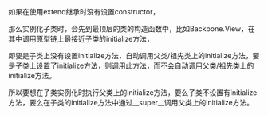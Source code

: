 如果在使用extend继承时没有设置constructor，

那么实例化子类时，会先到最顶层的类的构造函数中，比如Backbone.View，在其中调用原型链上最接近子类的initialize方法，

即要是子类上没有设置initialize方法，自动调用父类/祖先类上的initialize方法，要是子类上设置了initialize方法，则调用此方法，而不会自动调用父类/祖先类上的initialize方法。

所以要想在子类实例化时执行父类上的initialize方法，要么子类不设置有initialize方法，要么在子类的initialize方法中通过__super__调用父类上的initialize方法。


